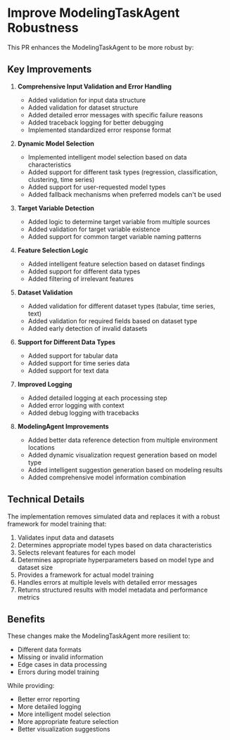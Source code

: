 # Improve ModelingTaskAgent Robustness

This PR enhances the ModelingTaskAgent to be more robust by:

## Key Improvements

1. **Comprehensive Input Validation and Error Handling**
   - Added validation for input data structure
   - Added validation for dataset structure
   - Added detailed error messages with specific failure reasons
   - Added traceback logging for better debugging
   - Implemented standardized error response format

2. **Dynamic Model Selection**
   - Implemented intelligent model selection based on data characteristics
   - Added support for different task types (regression, classification, clustering, time series)
   - Added support for user-requested model types
   - Added fallback mechanisms when preferred models can't be used

3. **Target Variable Detection**
   - Added logic to determine target variable from multiple sources
   - Added validation for target variable existence
   - Added support for common target variable naming patterns

4. **Feature Selection Logic**
   - Added intelligent feature selection based on dataset findings
   - Added support for different data types
   - Added filtering of irrelevant features

5. **Dataset Validation**
   - Added validation for different dataset types (tabular, time series, text)
   - Added validation for required fields based on dataset type
   - Added early detection of invalid datasets

6. **Support for Different Data Types**
   - Added support for tabular data
   - Added support for time series data
   - Added support for text data

7. **Improved Logging**
   - Added detailed logging at each processing step
   - Added error logging with context
   - Added debug logging with tracebacks

8. **ModelingAgent Improvements**
   - Added better data reference detection from multiple environment locations
   - Added dynamic visualization request generation based on model type
   - Added intelligent suggestion generation based on modeling results
   - Added comprehensive model information combination

## Technical Details

The implementation removes simulated data and replaces it with a robust framework for model training that:

1. Validates input data and datasets
2. Determines appropriate model types based on data characteristics
3. Selects relevant features for each model
4. Determines appropriate hyperparameters based on model type and dataset size
5. Provides a framework for actual model training
6. Handles errors at multiple levels with detailed error messages
7. Returns structured results with model metadata and performance metrics

## Benefits

These changes make the ModelingTaskAgent more resilient to:
- Different data formats
- Missing or invalid information
- Edge cases in data processing
- Errors during model training

While providing:
- Better error reporting
- More detailed logging
- More intelligent model selection
- More appropriate feature selection
- Better visualization suggestions
